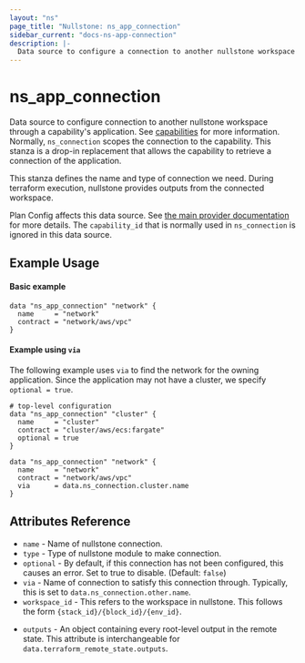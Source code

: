 ```yaml
---
layout: "ns"
page_title: "Nullstone: ns_app_connection"
sidebar_current: "docs-ns-app-connection"
description: |-
  Data source to configure a connection to another nullstone workspace through a capability's application.
---
```


# ns_app_connection

Data source to configure connection to another nullstone workspace through a capability's application.
See [capabilities](../index.html#capabilities) for more information.
Normally, `ns_connection` scopes the connection to the capability.
This stanza is a drop-in replacement that allows the capability to retrieve a connection of the application.

This stanza defines the name and type of connection we need.
During terraform execution, nullstone provides outputs from the connected workspace.

Plan Config affects this data source. See [the main provider documentation](../index.html) for more details.
The `capability_id` that is normally used in `ns_connection` is ignored in this data source.

## Example Usage

#### Basic example

```hcl
data "ns_app_connection" "network" {
  name     = "network"
  contract = "network/aws/vpc"
}
```


#### Example using `via`

The following example uses `via` to find the network for the owning application.
Since the application may not have a cluster, we specify `optional = true`.

```hcl
# top-level configuration
data "ns_app_connection" "cluster" {
  name     = "cluster"
  contract = "cluster/aws/ecs:fargate"
  optional = true
}

data "ns_app_connection" "network" {
  name     = "network"
  contract = "network/aws/vpc"
  via      = data.ns_connection.cluster.name
}
```

## Attributes Reference

* `name` - Name of nullstone connection.
* `type` - Type of nullstone module to make connection.
* `optional` - By default, if this connection has not been configured, this causes an error. Set to true to disable. (Default: `false`)
* `via` - Name of connection to satisfy this connection through. Typically, this is set to `data.ns_connection.other.name`.
* `workspace_id` - This refers to the workspace in nullstone. This follows the form `{stack_id}/{block_id}/{env_id}`.
- `outputs` - An object containing every root-level output in the remote state. This attribute is interchangeable for `data.terraform_remote_state.outputs`.
